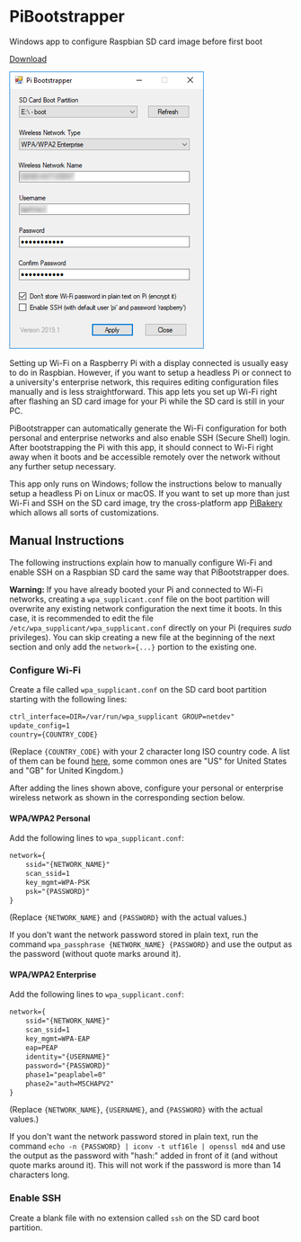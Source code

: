 # PiBootstrapper
Windows app to configure Raspbian SD card image before first boot

[Download](https://github.com/t1m0thyj/PiBootstrapper/releases/latest)

![Screenshot](/screenshot.png)

Setting up Wi-Fi on a Raspberry Pi with a display connected is usually easy to do in Raspbian. However, if you want to setup a headless Pi or connect to a university's enterprise network, this requires editing configuration files manually and is less straightforward. This app lets you set up Wi-Fi right after flashing an SD card image for your Pi while the SD card is still in your PC.

PiBootstrapper can automatically generate the Wi-Fi configuration for both personal and enterprise networks and also enable SSH (Secure Shell) login. After bootstrapping the Pi with this app, it should connect to Wi-Fi right away when it boots and be accessible remotely over the network without any further setup necessary.

This app only runs on Windows; follow the instructions below to manually setup a headless Pi on Linux or macOS. If you want to set up more than just Wi-Fi and SSH on the SD card image, try the cross-platform app [PiBakery](https://www.pibakery.org/) which allows all sorts of customizations.


## Manual Instructions

The following instructions explain how to manually configure Wi-Fi and enable SSH on a Raspbian SD card the same way that PiBootstrapper does.

**Warning:** If you have already booted your Pi and connected to Wi-Fi networks, creating a `wpa_supplicant.conf` file on the boot partition will overwrite any existing network configuration the next time it boots. In this case, it is recommended to edit the file `/etc/wpa_supplicant/wpa_supplicant.conf` directly on your Pi (requires *sudo* privileges). You can skip creating a new file at the beginning of the next section and only add the `network={...}` portion to the existing one.

### Configure Wi-Fi

Create a file called `wpa_supplicant.conf` on the SD card boot partition starting with the following lines:
```
ctrl_interface=DIR=/var/run/wpa_supplicant GROUP=netdev"
update_config=1
country={COUNTRY_CODE}

```
(Replace `{COUNTRY_CODE}` with your 2 character long ISO country code. A list of them can be found [here](https://en.wikipedia.org/wiki/ISO_3166-1_alpha-2#Officially_assigned_code_elements), some common ones are "US" for United States and "GB" for United Kingdom.)

After adding the lines shown above, configure your personal or enterprise wireless network as shown in the corresponding section below.

#### WPA/WPA2 Personal

Add the following lines to `wpa_supplicant.conf`:
```
network={
	ssid="{NETWORK_NAME}"
	scan_ssid=1
	key_mgmt=WPA-PSK
	psk="{PASSWORD}"
}
```
(Replace `{NETWORK_NAME}` and `{PASSWORD}` with the actual values.)

If you don't want the network password stored in plain text, run the command `wpa_passphrase {NETWORK_NAME} {PASSWORD}` and use the output as the password (without quote marks around it).

#### WPA/WPA2 Enterprise

Add the following lines to `wpa_supplicant.conf`:
```
network={
	ssid="{NETWORK_NAME}"
	scan_ssid=1
	key_mgmt=WPA-EAP
	eap=PEAP
	identity="{USERNAME}"
	password="{PASSWORD}"
	phase1="peaplabel=0"
	phase2="auth=MSCHAPV2"
}
```
(Replace `{NETWORK_NAME}`, `{USERNAME}`, and `{PASSWORD}` with the actual values.)

If you don't want the network password stored in plain text, run the command `echo -n {PASSWORD} | iconv -t utf16le | openssl md4` and use the output as the password with "hash:" added in front of it (and without quote marks around it). This will not work if the password is more than 14 characters long.

### Enable SSH

Create a blank file with no extension called `ssh` on the SD card boot partition.
